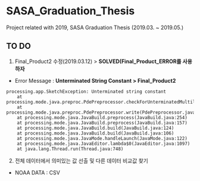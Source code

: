 # SASA_Graduation_Thesis
Project related with 2019, SASA Graduation Thesis (2019.03. ~ 2019.05.)  

## TO DO  
1) Final_Product2 수정(2019.03.12) > **SOLVED(Final_Product_ERROR를 사용하자**  
- Error Message : **Unterminated String Constant > Final_Product2**  
<pre><code>processing.app.SketchException: Unterminated string constant
	at processing.mode.java.preproc.PdePreprocessor.checkForUnterminatedMultilineComment(PdePreprocessor.java:850)
	at processing.mode.java.preproc.PdePreprocessor.write(PdePreprocessor.java:925)
	at processing.mode.java.JavaBuild.preprocess(JavaBuild.java:254)
	at processing.mode.java.JavaBuild.preprocess(JavaBuild.java:157)
	at processing.mode.java.JavaBuild.build(JavaBuild.java:124)
	at processing.mode.java.JavaBuild.build(JavaBuild.java:106)
	at processing.mode.java.JavaMode.handleLaunch(JavaMode.java:122)
	at processing.mode.java.JavaEditor.lambda$0(JavaEditor.java:1097)
	at java.lang.Thread.run(Thread.java:748)
</code></pre>

2) 전체 데이터에서 의미있는 값 선출 및 다른 데이터 비교값 찾기  
- NOAA DATA : CSV 
